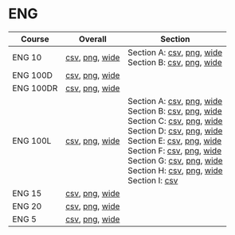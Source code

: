 # ENG

| Course | Overall | Section |
| ------ | ------- | ------- |
| ENG 10 | [csv](https://github.com/UCSD-Historical-Enrollment-Data/2024Fall/blob/main/overall/ENG%2010.csv), [png](https://raw.githubusercontent.com/UCSD-Historical-Enrollment-Data/2024Fall/main/plot_overall/ENG%2010.png), [wide](https://raw.githubusercontent.com/UCSD-Historical-Enrollment-Data/2024Fall/main/plot_overall_wide/ENG%2010.png) | Section A: [csv](https://github.com/UCSD-Historical-Enrollment-Data/2024Fall/blob/main/section/ENG%2010_A.csv), [png](https://raw.githubusercontent.com/UCSD-Historical-Enrollment-Data/2024Fall/main/plot_section/ENG%2010_A.png), [wide](https://raw.githubusercontent.com/UCSD-Historical-Enrollment-Data/2024Fall/main/plot_section_wide/ENG%2010_A.png)<br>Section B: [csv](https://github.com/UCSD-Historical-Enrollment-Data/2024Fall/blob/main/section/ENG%2010_B.csv), [png](https://raw.githubusercontent.com/UCSD-Historical-Enrollment-Data/2024Fall/main/plot_section/ENG%2010_B.png), [wide](https://raw.githubusercontent.com/UCSD-Historical-Enrollment-Data/2024Fall/main/plot_section_wide/ENG%2010_B.png) |
| ENG 100D | [csv](https://github.com/UCSD-Historical-Enrollment-Data/2024Fall/blob/main/overall/ENG%20100D.csv), [png](https://raw.githubusercontent.com/UCSD-Historical-Enrollment-Data/2024Fall/main/plot_overall/ENG%20100D.png), [wide](https://raw.githubusercontent.com/UCSD-Historical-Enrollment-Data/2024Fall/main/plot_overall_wide/ENG%20100D.png) |  |
| ENG 100DR | [csv](https://github.com/UCSD-Historical-Enrollment-Data/2024Fall/blob/main/overall/ENG%20100DR.csv), [png](https://raw.githubusercontent.com/UCSD-Historical-Enrollment-Data/2024Fall/main/plot_overall/ENG%20100DR.png), [wide](https://raw.githubusercontent.com/UCSD-Historical-Enrollment-Data/2024Fall/main/plot_overall_wide/ENG%20100DR.png) |  |
| ENG 100L | [csv](https://github.com/UCSD-Historical-Enrollment-Data/2024Fall/blob/main/overall/ENG%20100L.csv), [png](https://raw.githubusercontent.com/UCSD-Historical-Enrollment-Data/2024Fall/main/plot_overall/ENG%20100L.png), [wide](https://raw.githubusercontent.com/UCSD-Historical-Enrollment-Data/2024Fall/main/plot_overall_wide/ENG%20100L.png) | Section A: [csv](https://github.com/UCSD-Historical-Enrollment-Data/2024Fall/blob/main/section/ENG%20100L_A.csv), [png](https://raw.githubusercontent.com/UCSD-Historical-Enrollment-Data/2024Fall/main/plot_section/ENG%20100L_A.png), [wide](https://raw.githubusercontent.com/UCSD-Historical-Enrollment-Data/2024Fall/main/plot_section_wide/ENG%20100L_A.png)<br>Section B: [csv](https://github.com/UCSD-Historical-Enrollment-Data/2024Fall/blob/main/section/ENG%20100L_B.csv), [png](https://raw.githubusercontent.com/UCSD-Historical-Enrollment-Data/2024Fall/main/plot_section/ENG%20100L_B.png), [wide](https://raw.githubusercontent.com/UCSD-Historical-Enrollment-Data/2024Fall/main/plot_section_wide/ENG%20100L_B.png)<br>Section C: [csv](https://github.com/UCSD-Historical-Enrollment-Data/2024Fall/blob/main/section/ENG%20100L_C.csv), [png](https://raw.githubusercontent.com/UCSD-Historical-Enrollment-Data/2024Fall/main/plot_section/ENG%20100L_C.png), [wide](https://raw.githubusercontent.com/UCSD-Historical-Enrollment-Data/2024Fall/main/plot_section_wide/ENG%20100L_C.png)<br>Section D: [csv](https://github.com/UCSD-Historical-Enrollment-Data/2024Fall/blob/main/section/ENG%20100L_D.csv), [png](https://raw.githubusercontent.com/UCSD-Historical-Enrollment-Data/2024Fall/main/plot_section/ENG%20100L_D.png), [wide](https://raw.githubusercontent.com/UCSD-Historical-Enrollment-Data/2024Fall/main/plot_section_wide/ENG%20100L_D.png)<br>Section E: [csv](https://github.com/UCSD-Historical-Enrollment-Data/2024Fall/blob/main/section/ENG%20100L_E.csv), [png](https://raw.githubusercontent.com/UCSD-Historical-Enrollment-Data/2024Fall/main/plot_section/ENG%20100L_E.png), [wide](https://raw.githubusercontent.com/UCSD-Historical-Enrollment-Data/2024Fall/main/plot_section_wide/ENG%20100L_E.png)<br>Section F: [csv](https://github.com/UCSD-Historical-Enrollment-Data/2024Fall/blob/main/section/ENG%20100L_F.csv), [png](https://raw.githubusercontent.com/UCSD-Historical-Enrollment-Data/2024Fall/main/plot_section/ENG%20100L_F.png), [wide](https://raw.githubusercontent.com/UCSD-Historical-Enrollment-Data/2024Fall/main/plot_section_wide/ENG%20100L_F.png)<br>Section G: [csv](https://github.com/UCSD-Historical-Enrollment-Data/2024Fall/blob/main/section/ENG%20100L_G.csv), [png](https://raw.githubusercontent.com/UCSD-Historical-Enrollment-Data/2024Fall/main/plot_section/ENG%20100L_G.png), [wide](https://raw.githubusercontent.com/UCSD-Historical-Enrollment-Data/2024Fall/main/plot_section_wide/ENG%20100L_G.png)<br>Section H: [csv](https://github.com/UCSD-Historical-Enrollment-Data/2024Fall/blob/main/section/ENG%20100L_H.csv), [png](https://raw.githubusercontent.com/UCSD-Historical-Enrollment-Data/2024Fall/main/plot_section/ENG%20100L_H.png), [wide](https://raw.githubusercontent.com/UCSD-Historical-Enrollment-Data/2024Fall/main/plot_section_wide/ENG%20100L_H.png)<br>Section I: [csv](https://github.com/UCSD-Historical-Enrollment-Data/2024Fall/blob/main/section/ENG%20100L_I.csv) |
| ENG 15 | [csv](https://github.com/UCSD-Historical-Enrollment-Data/2024Fall/blob/main/overall/ENG%2015.csv), [png](https://raw.githubusercontent.com/UCSD-Historical-Enrollment-Data/2024Fall/main/plot_overall/ENG%2015.png), [wide](https://raw.githubusercontent.com/UCSD-Historical-Enrollment-Data/2024Fall/main/plot_overall_wide/ENG%2015.png) |  |
| ENG 20 | [csv](https://github.com/UCSD-Historical-Enrollment-Data/2024Fall/blob/main/overall/ENG%2020.csv), [png](https://raw.githubusercontent.com/UCSD-Historical-Enrollment-Data/2024Fall/main/plot_overall/ENG%2020.png), [wide](https://raw.githubusercontent.com/UCSD-Historical-Enrollment-Data/2024Fall/main/plot_overall_wide/ENG%2020.png) |  |
| ENG 5 | [csv](https://github.com/UCSD-Historical-Enrollment-Data/2024Fall/blob/main/overall/ENG%205.csv), [png](https://raw.githubusercontent.com/UCSD-Historical-Enrollment-Data/2024Fall/main/plot_overall/ENG%205.png), [wide](https://raw.githubusercontent.com/UCSD-Historical-Enrollment-Data/2024Fall/main/plot_overall_wide/ENG%205.png) |  |
